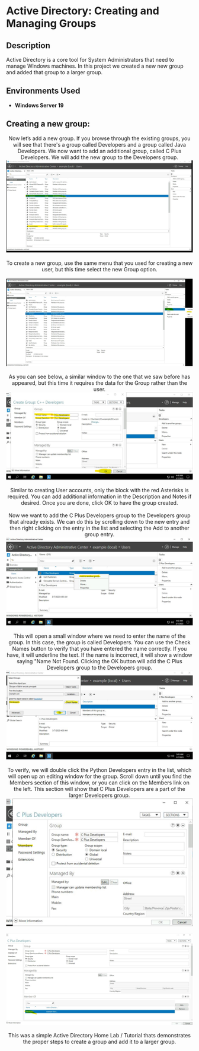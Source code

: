 <h1>Active Directory: Creating and Managing Groups</h1>



<h2>Description</h2>
Active Directory is a core tool for System Administrators that need to manage Windows machines. In this project we created a new new group and added that group to a larger group. 
<br />




<h2>Environments Used </h2>

- <b>Windows Server 19</b> 

<h2>Creating a new group:</h2>

<p align="center">
Now let’s add a new group. If you browse through the existing groups, you will see that there's a group called Developers and a group called Java Developers. We now want to add an additional group, called C Plus Developers. We will add the new group to the Developers group.<br/>
<img src="https://github.com/Rastallworth1/Active-Directory-Creating-and-Managing-groups/blob/main/slide%201.jpg"/>
<br />
<br />
To create a new group, use the same menu that you used for creating a new user, but this time select the new Group option.<br/>
<br/>
<img src="https://github.com/Rastallworth1/Active-Directory-Creating-and-Managing-groups/blob/main/slide%201%20bottom.jpg"/>
<br />


<br />
As you can see below, a similar window to the one that we saw before has appeared, but this time it requires the data for the Group rather than the user.<br/>
<img src="https://github.com/Rastallworth1/Active-Directory-Creating-and-Managing-groups/blob/main/slide%202.jpg"/>
<br />
<br />
Similar to creating User accounts, only the block with the red Asterisks is required.  You can add additional information in the Description and Notes if desired. Once you are done, click OK to have the group created.<br/>



<br />
Now we want to add the C Plus Developers group to the Developers group that already exists. We can do this by scrolling down to the new entry and then right clicking on the entry in the list and selecting the Add to another group entry. <br/>
<img src="https://github.com/Rastallworth1/Active-Directory-Creating-and-Managing-groups/blob/main/slide%203.jpg"/>
<br />


<br />
This will open a small window where we need to enter the name of the group. In this case, the group is called Developers. You can use the Check Names button to verify that you have entered the name correctly. If you have, it will underline the text. If the name is incorrect, it will show a window saying "Name Not Found. Clicking the OK button will add the C Plus Developers group to the Developers group. <br/>
<img src="https://github.com/Rastallworth1/Active-Directory-Creating-and-Managing-groups/blob/main/Slide%203%20bottom.jpg"/>
<br />



<br />
To verify, we will double click the Python Developers entry in the list, which will open up an editing window for the group. Scroll down until you find the Members section of this window, or you can click on the Members link on the left. This section will show that C Plus Developers are a part of the larger Developers group. <br/>
<img src="https://github.com/Rastallworth1/Active-Directory-Creating-and-Managing-groups/blob/main/slide%204%20top.jpg"/>
<br />
<br/>
<img src="https://github.com/Rastallworth1/Active-Directory-Creating-and-Managing-groups/blob/main/slide%204%20bottom.jpg"/>
<br />
 

  


<br />
This was a simple Active Directory Home Lab / Tutorial thats demonstrates the proper steps to create a group and add it to a larger group.<br/>





